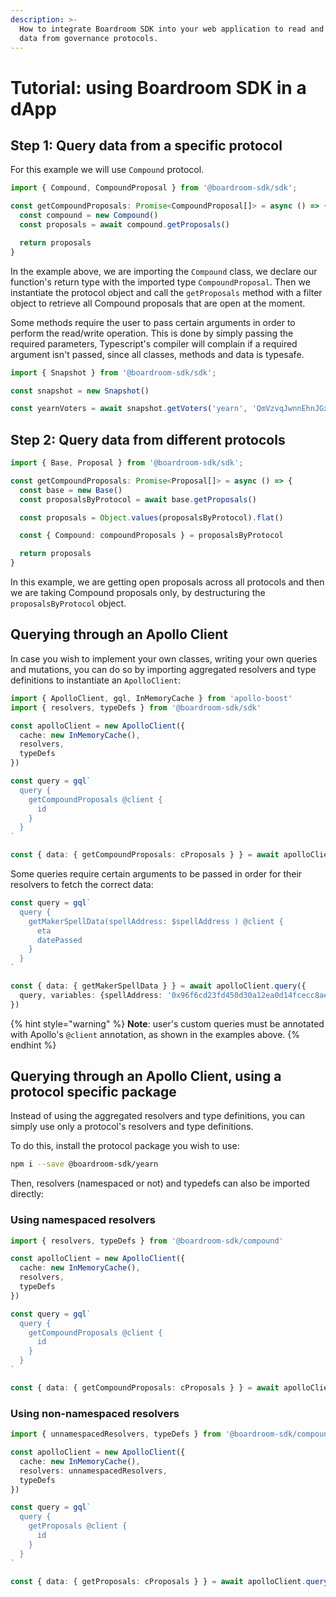 ```yaml
---
description: >-
  How to integrate Boardroom SDK into your web application to read and write
  data from governance protocols.
---
```


# Tutorial: using Boardroom SDK in a dApp

## Step 1: Query data from a specific protocol

For this example we will use `Compound` protocol.

```typescript
import { Compound, CompoundProposal } from '@boardroom-sdk/sdk';

const getCompoundProposals: Promise<CompoundProposal[]> = async () => {
  const compound = new Compound()
  const proposals = await compound.getProposals()

  return proposals
}
```

In the example above, we are importing the `Compound` class, we declare our function's return type with the imported type `CompoundProposal`. Then we instantiate the protocol object and call the `getProposals` method with a filter object to retrieve all Compound proposals that are open at the moment.

Some methods require the user to pass certain arguments in order to perform the read/write operation. This is done by simply passing the required parameters, Typescript's compiler will complain if a required argument isn't passed, since all classes, methods and data is typesafe.

```typescript
import { Snapshot } from '@boardroom-sdk/sdk';

const snapshot = new Snapshot()

const yearnVoters = await snapshot.getVoters('yearn', 'QmVzvqJwnnEhnJGxDoKZNNkeRXvrmscrhwpLbZrQxw1mkf')
```

## Step 2: Query data from different protocols

```typescript
import { Base, Proposal } from '@boardroom-sdk/sdk';

const getCompoundProposals: Promise<Proposal[]> = async () => {
  const base = new Base()
  const proposalsByProtocol = await base.getProposals()

  const proposals = Object.values(proposalsByProtocol).flat()

  const { Compound: compoundProposals } = proposalsByProtocol

  return proposals
}
```

In this example, we are getting open proposals across all protocols and then we are taking Compound proposals only, by destructuring the `proposalsByProtocol` object.

## Querying through an Apollo Client

In case you wish to implement your own classes, writing your own queries and mutations, you can do so by importing aggregated resolvers and type definitions to instantiate an `ApolloClient`:

```typescript
import { ApolloClient, gql, InMemoryCache } from 'apollo-boost'
import { resolvers, typeDefs } from '@boardroom-sdk/sdk'

const apolloClient = new ApolloClient({
  cache: new InMemoryCache(),
  resolvers,
  typeDefs
})

const query = gql`
  query {
    getCompoundProposals @client {
      id
    }
  }
`

const { data: { getCompoundProposals: cProposals } } = await apolloClient.query({ query })
```

Some queries require certain arguments to be passed in order for their resolvers to fetch the correct data:

```typescript
const query = gql`
  query {
    getMakerSpellData(spellAddress: $spellAddress ) @client {
      eta
      datePassed
    }
  }
`

const { data: { getMakerSpellData } } = await apolloClient.query({ 
  query, variables: {spellAddress: '0x96f6cd23fd450d30a12ea0d14fcecc8ae8b4bc25'}
})
```

{% hint style="warning" %}
**Note**: user's custom queries must be annotated with Apollo's `@client` annotation, as shown in the examples above.
{% endhint %}

## Querying through an Apollo Client, using a protocol specific package

Instead of using the aggregated resolvers and type definitions, you can simply use only a protocol's resolvers and type definitions.

To do this, install the protocol package you wish to use:

```bash
npm i --save @boardroom-sdk/yearn
```

Then, resolvers \(namespaced or not\) and typedefs can also be imported directly:

### Using namespaced resolvers

```typescript
import { resolvers, typeDefs } from '@boardroom-sdk/compound'

const apolloClient = new ApolloClient({
  cache: new InMemoryCache(),
  resolvers,
  typeDefs
})

const query = gql`
  query {
    getCompoundProposals @client {
      id
    }
  }
`

const { data: { getCompoundProposals: cProposals } } = await apolloClient.query({ query })
```

### Using non-namespaced resolvers

```typescript
import { unnamespacedResolvers, typeDefs } from '@boardroom-sdk/compound'

const apolloClient = new ApolloClient({
  cache: new InMemoryCache(),
  resolvers: unnamespacedResolvers,
  typeDefs
})

const query = gql`
  query {
    getProposals @client {
      id
    }
  }
`

const { data: { getProposals: cProposals } } = await apolloClient.query({ query })
```

